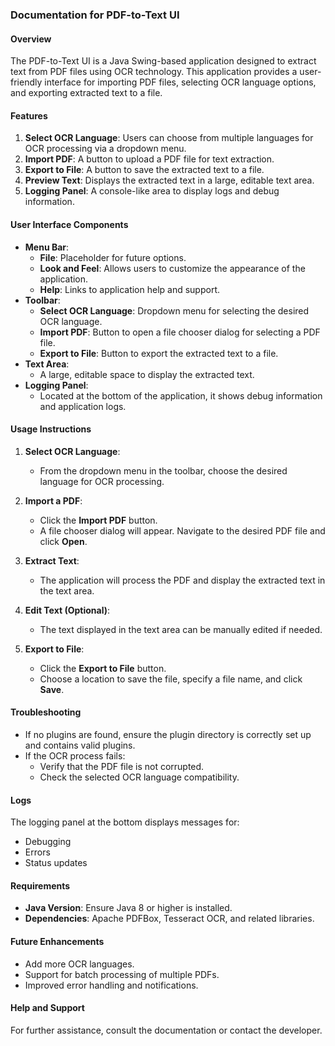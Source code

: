 ### Documentation for PDF-to-Text UI

#### Overview
The PDF-to-Text UI is a Java Swing-based application designed to extract text from PDF files using OCR technology. This application provides a user-friendly interface for importing PDF files, selecting OCR language options, and exporting extracted text to a file.

#### Features
1. **Select OCR Language**: Users can choose from multiple languages for OCR processing via a dropdown menu.
2. **Import PDF**: A button to upload a PDF file for text extraction.
3. **Export to File**: A button to save the extracted text to a file.
4. **Preview Text**: Displays the extracted text in a large, editable text area.
5. **Logging Panel**: A console-like area to display logs and debug information.

#### User Interface Components
- **Menu Bar**:
    - **File**: Placeholder for future options.
    - **Look and Feel**: Allows users to customize the appearance of the application.
    - **Help**: Links to application help and support.
- **Toolbar**:
    - **Select OCR Language**: Dropdown menu for selecting the desired OCR language.
    - **Import PDF**: Button to open a file chooser dialog for selecting a PDF file.
    - **Export to File**: Button to export the extracted text to a file.
- **Text Area**:
    - A large, editable space to display the extracted text.
- **Logging Panel**:
    - Located at the bottom of the application, it shows debug information and application logs.

#### Usage Instructions
1. **Select OCR Language**:
    - From the dropdown menu in the toolbar, choose the desired language for OCR processing.

2. **Import a PDF**:
    - Click the **Import PDF** button.
    - A file chooser dialog will appear. Navigate to the desired PDF file and click **Open**.

3. **Extract Text**:
    - The application will process the PDF and display the extracted text in the text area.

4. **Edit Text (Optional)**:
    - The text displayed in the text area can be manually edited if needed.

5. **Export to File**:
    - Click the **Export to File** button.
    - Choose a location to save the file, specify a file name, and click **Save**.

#### Troubleshooting
- If no plugins are found, ensure the plugin directory is correctly set up and contains valid plugins.
- If the OCR process fails:
    - Verify that the PDF file is not corrupted.
    - Check the selected OCR language compatibility.

#### Logs
The logging panel at the bottom displays messages for:
- Debugging
- Errors
- Status updates

#### Requirements
- **Java Version**: Ensure Java 8 or higher is installed.
- **Dependencies**: Apache PDFBox, Tesseract OCR, and related libraries.

#### Future Enhancements
- Add more OCR languages.
- Support for batch processing of multiple PDFs.
- Improved error handling and notifications.

#### Help and Support
For further assistance, consult the documentation or contact the developer.
